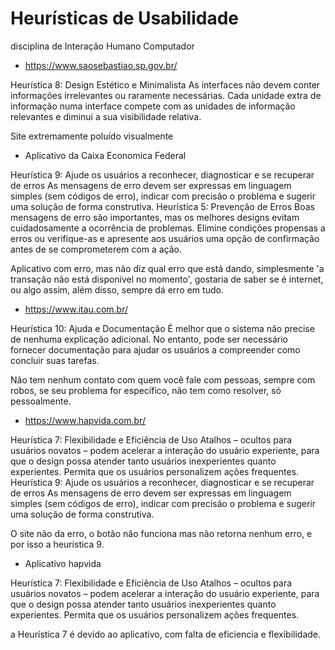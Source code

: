# Heurísticas de Usabilidade
disciplina de Interação Humano Computador

- https://www.saosebastiao.sp.gov.br/

Heurística 8: Design Estético e Minimalista
As interfaces não devem conter informações irrelevantes ou raramente necessárias. Cada unidade extra de informação numa interface compete com as unidades de informação relevantes e diminui a sua visibilidade relativa.

Site extremamente poluído visualmente


- Aplicativo da Caixa Economica Federal

Heurística 9: Ajude os usuários a reconhecer, diagnosticar e se recuperar de erros
As mensagens de erro devem ser expressas em linguagem simples (sem códigos de erro), indicar com precisão o problema e sugerir uma solução de forma construtiva. 
Heurística 5: Prevenção de Erros
Boas mensagens de erro são importantes, mas os melhores designs evitam cuidadosamente a ocorrência de problemas. Elimine condições propensas a erros ou verifique-as e apresente aos usuários uma opção de confirmação antes de se comprometerem com a ação.

Aplicativo com erro, mas não diz qual erro que está dando, simplesmente 'a transação não está disponível no momento', gostaria de saber se é internet, ou algo assim, além disso, sempre dá erro em tudo.


- https://www.itau.com.br/
  
Heurística 10: Ajuda e Documentação
É melhor que o sistema não precise de nenhuma explicação adicional. No entanto, pode ser necessário fornecer documentação para ajudar os usuários a compreender como concluir suas tarefas.

Não tem nenhum contato com quem você fale com pessoas, sempre com robos, se seu problema for específico, não tem como resolver, só pessoalmente.


- https://www.hapvida.com.br/

Heurística 7: Flexibilidade e Eficiência de Uso
Atalhos – ocultos para usuários novatos – podem acelerar a interação do usuário experiente, para que o design possa atender tanto usuários inexperientes quanto experientes. Permita que os usuários personalizem ações frequentes.
Heurística 9: Ajude os usuários a reconhecer, diagnosticar e se recuperar de erros
As mensagens de erro devem ser expressas em linguagem simples (sem códigos de erro), indicar com precisão o problema e sugerir uma solução de forma construtiva. 

O site não da erro, o botão não funciona mas não retorna nenhum erro, e por isso a heuristica 9.


- Aplicativo hapvida

Heurística 7: Flexibilidade e Eficiência de Uso
Atalhos – ocultos para usuários novatos – podem acelerar a interação do usuário experiente, para que o design possa atender tanto usuários inexperientes quanto experientes. Permita que os usuários personalizem ações frequentes.

a Heurística 7 é devido ao aplicativo, com falta de eficiencia e flexibilidade.
